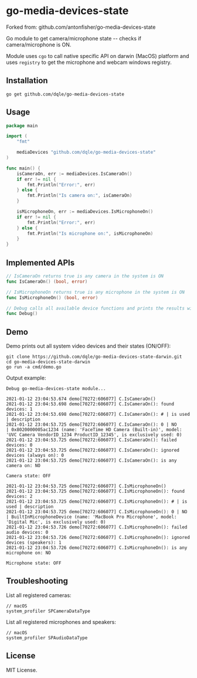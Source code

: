# go-media-devices-state

Forked from: github.com/antonfisher/go-media-devices-state

Go module to get camera/microphone state -- checks if camera/microphone is ON.

Module uses `cgo` to call native specific API on darwin (MacOS) platform and uses `registry` to get the microphone and webcam windows registry.


## Installation

```shell
go get github.com/dqle/go-media-devices-state
```

## Usage

```go
package main

import (
	"fmt"

	mediaDevices "github.com/dqle/go-media-devices-state"
)

func main() {
	isCameraOn, err := mediaDevices.IsCameraOn()
	if err != nil {
		fmt.Println("Error:", err)
	} else {
		fmt.Println("Is camera on:", isCameraOn)
	}

	isMicrophoneOn, err := mediaDevices.IsMicrophoneOn()
	if err != nil {
		fmt.Println("Error:", err)
	} else {
		fmt.Println("Is microphone on:", isMicrophoneOn)
	}
}
```

## Implemented APIs

```go
// IsCameraOn returns true is any camera in the system is ON
func IsCameraOn() (bool, error)

// IsMicrophoneOn returns true is any microphone in the system is ON
func IsMicrophoneOn() (bool, error)

// Debug calls all available device functions and prints the results with logging enabled
func Debug()
```

## Demo

Demo prints out all system video devices and their states (ON/OFF):

```shell
git clone https://github.com/dqle/go-media-devices-state-darwin.git
cd go-media-devices-state-darwin
go run -a cmd/demo.go
```

Output example:

```
Debug go-media-devices-state module...

2021-01-12 23:04:53.674 demo[70272:606077] C.IsCameraOn()
2021-01-12 23:04:53.698 demo[70272:606077] C.IsCameraOn(): found devices: 1
2021-01-12 23:04:53.698 demo[70272:606077] C.IsCameraOn(): # | is used | description
2021-01-12 23:04:53.725 demo[70272:606077] C.IsCameraOn(): 0 | NO      | 0x8020000005ac1234 (name: 'FaceTime HD Camera (Built-in)', model: 'UVC Camera VendorID_1234 ProductID_12345', is exclusively used: 0)
2021-01-12 23:04:53.725 demo[70272:606077] C.IsCameraOn(): failed devices: 0
2021-01-12 23:04:53.725 demo[70272:606077] C.IsCameraOn(): ignored devices (always on): 0
2021-01-12 23:04:53.725 demo[70272:606077] C.IsCameraOn(): is any camera on: NO

Camera state: OFF

2021-01-12 23:04:53.725 demo[70272:606077] C.IsMicrophoneOn()
2021-01-12 23:04:53.725 demo[70272:606077] C.IsMicrophoneOn(): found devices: 2
2021-01-12 23:04:53.725 demo[70272:606077] C.IsMicrophoneOn(): # | is used | description
2021-01-12 23:04:53.725 demo[70272:606077] C.IsMicrophoneOn(): 0 | NO      | BuiltInMicrophoneDevice (name: 'MacBook Pro Microphone', model: 'Digital Mic', is exclusively used: 0)
2021-01-12 23:04:53.726 demo[70272:606077] C.IsMicrophoneOn(): failed audio devices: 0
2021-01-12 23:04:53.726 demo[70272:606077] C.IsMicrophoneOn(): ignored devices (speakers): 1
2021-01-12 23:04:53.726 demo[70272:606077] C.IsMicrophoneOn(): is any microphone on: NO

Microphone state: OFF
```

## Troubleshooting

List all registered cameras:
```shell
// macOS
system_profiler SPCameraDataType
```

List all registered microphones and speakers:
```shell
// macOS
system_profiler SPAudioDataType
```

## License

MIT License.
